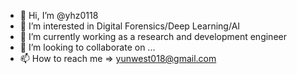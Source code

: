 - 👋 Hi, I’m @yhz0118
- 👀 I’m interested in Digital Forensics/Deep Learning/AI
- 🌱 I’m currently working as a research and development engineer
- 💞️ I’m looking to collaborate on ...
- 📫 How to reach me => yunwest018@gmail.com

<!---
yhz0118/yhz0118 is a ✨ special ✨ repository because its `README.md` (this file) appears on your GitHub profile.
You can click the Preview link to take a look at your changes.
--->
